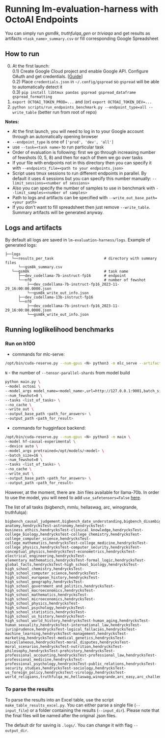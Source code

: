 # Running lm-evaluation-harness with OctoAI Endpoints

You can simply run *gsm8k*, *truthfulqa_gen* or *triviaqa* and get results as artifacts `<task_name>_summary.csv` or fill corresponding Google Spreadsheet

## How to run

0) At the first launch:  
    0.1) Create Google Cloud project and enable Google API. Configure OAuth and get credentials. [[Guide](https://developers.google.com/sheets/api/quickstart/python#enable_the_api)]  
    0.2) Place `credentials.json` in `~/.config/gspread` so `gspread` will be able to automatically detect it  
    0.3) `pip install libtmux pandas gspread gspread_dataframe gspread_formatting`  
1) `export OCTOAI_TOKEN_PROD=...`  and (or) `export OCTOAI_TOKEN_DEV=...`  
2) `python scripts/run_endpoints_benchmark.py --endpoint_type=all --write_table`  (better run from root of repo)  

__Notes:__  

- At the first launch, you will need to log in to your Google account through an automatically opening browser  
- `--endpoint_type` is one of `['prod', 'dev', 'all']`  
- use `--task=<task name>` to run particular task  
- Order of evaluation is following: first we go through increasing number of fewshots (0, 5, 8) and then for each of them we go over tasks  
- If your file with endpoints not in this directory then you can specify it with `--endpoints_file=<path to your endpoints.json>`
- Script uses tmux sessions to run different endpoints in parallel. By default it uses 4 sessions but you can specify this number manually: `--limit_sessions=<number of sessions>`
- Also you can specify the number of samples to use in benchmark with `--limit_samples=<number of samples>`
- Path to logs and artifacts can be specified with `--write_out_base_path=<your path>`
- If you don't want to fill spreadsheet then just remove `--write_table`. Summary artifacts will be generated anyway.

## Logs and artifacts

By default all logs are saved in `lm-evaluation-harness/logs`. Example of generated logs:

```
├──logs
   └──results_per_task                       # directory with summary files
      └──gsm8k_summary.csv
   └──gsm8k                                  # task name
      ├──dev_codellama-7b-instruct-fp16      # endpoint
      └──nf0                                 # number of fewshot
          ├──dev_codellama-7b-instruct-fp16_2023-11-29_16:00:00.0000.json
          └──gsm8k_write_out_info.json
      ├──dev_codellama-13b-instruct-fp16
      └──nf0
          ├──dev_codellama-7b-instruct-fp16_2023-11-29_16:00:00.0000.json
          └──gsm8k_write_out_info.json
```

## Running loglikelihood benchmarks
### Run on h100
- commands for mlc-serve:
```bash
/opt/bin/cuda-reserve.py --num-gpus <N> python3 -m mlc_serve --artifact-name <model_dir> --port 9001
```
`N` - the number of `--tensor-parallel-shards` from model build

```bash
python main.py \ 
--model octoai \
--model_args model_name=<model_name>,url=http://127.0.0.1:9001,batch_size=16 \
--num_fewshot=0 \
--tasks <list_of_tasks> \
--no_cache \
--write_out \
--output_base_path <path_for_answers> \
--output_path <path_for_result>
```

- commands for hugginface backend:
```bash
/opt/bin/cuda-reserve.py --num-gpus <N> python3 -m main \
--model hf-causal-experimental \
--device auto \
--model_args pretrained=/opt/models/<model> \
--batch_size=16 \
--num_fewshot=0 \
--tasks <list_of_tasks> \
--no_cache \
--write_out \
--output_base_path <path_for_answers> \
--output_path <path_for_result>
```

However, at the moment, there are .bin files available for llama-70b. In order to use the model,  you will need to add `use_safetensors=False` [here](https://github.com/Deelvin/lm-evaluation-harness/blob/bafc4d61280904824b92a0387f0e4e0ff87705fb/lm_eval/models/huggingface.py#L283).

The list of all tasks (bigbench, mmlu, hellaswag, arc, winogrande, truthfulqa):

```
bigbench_causal_judgement,bigbench_date_understanding,bigbench_disambiguation_qa,bigbench_dyck_languages,bigbench_formal_fallacies_syllogisms_negation,bigbench_hyperbaton,bigbench_logical_deduction_five_objects,bigbench_logical_deduction_seven_objects,bigbench_logical_deduction_three_objects,bigbench_movie_recommendation,bigbench_navigate,bigbench_reasoning_about_colored_objects,bigbench_ruin_names,bigbench_salient_translation_error_detection,bigbench_snarks,bigbench_sports_understanding,bigbench_temporal_sequences,bigbench_tracking_shuffled_objects_five_objects,bigbench_tracking_shuffled_objects_seven_objects,bigbench_tracking_shuffled_objects_three_objects,hendrycksTest-anatomy,hendrycksTest-astronomy,hendrycksTest-business_ethics,hendrycksTest-clinical_knowledge,hendrycksTest-college_biology,hendrycksTest-college_chemistry,hendrycksTest-college_computer_science,hendrycksTest-college_mathematics,hendrycksTest-college_medicine,hendrycksTest-college_physics,hendrycksTest-computer_security,hendrycksTest-conceptual_physics,hendrycksTest-econometrics,hendrycksTest-electrical_engineering,hendrycksTest-elementary_mathematics,hendrycksTest-formal_logic,hendrycksTest-global_facts,hendrycksTest-high_school_biology,hendrycksTest-high_school_chemistry,hendrycksTest-high_school_computer_science,hendrycksTest-high_school_european_history,hendrycksTest-high_school_geography,hendrycksTest-high_school_government_and_politics,hendrycksTest-high_school_macroeconomics,hendrycksTest-high_school_mathematics,hendrycksTest-high_school_microeconomics,hendrycksTest-high_school_physics,hendrycksTest-high_school_psychology,hendrycksTest-high_school_statistics,hendrycksTest-high_school_us_history,hendrycksTest-high_school_world_history,hendrycksTest-human_aging,hendrycksTest-human_sexuality,hendrycksTest-international_law,hendrycksTest-jurisprudence,hendrycksTest-logical_fallacies,hendrycksTest-machine_learning,hendrycksTest-management,hendrycksTest-marketing,hendrycksTest-medical_genetics,hendrycksTest-miscellaneous,hendrycksTest-moral_disputes,hendrycksTest-moral_scenarios,hendrycksTest-nutrition,hendrycksTest-philosophy,hendrycksTest-prehistory,hendrycksTest-professional_accounting,hendrycksTest-professional_law,hendrycksTest-professional_medicine,hendrycksTest-professional_psychology,hendrycksTest-public_relations,hendrycksTest-security_studies,hendrycksTest-sociology,hendrycksTest-us_foreign_policy,hendrycksTest-virology,hendrycksTest-world_religions,truthfulqa_mc,hellaswag,winogrande,arc_easy,arc_challenge
```

### To parse the results
To parse the results into an Excel table, use the script `make_table_results_excel.py`. You can either parse a single file (`--input_file`) or a folder containing the results (`--input_dir`). Please note that the final files will be named after the original .json files. 

The default dir for saving is `.logs/`. You can change it with flag `--output_dir`.